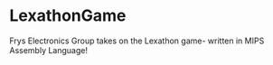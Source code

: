 # LexathonGame
Frys Electronics Group takes on the Lexathon game- written in MIPS Assembly Language!
